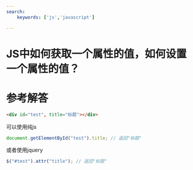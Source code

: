 ```yaml
---
search:
    keywords: ['js','javascript']

---
```




# JS中如何获取一个属性的值，如何设置一个属性的值？

# 参考解答

```html
<div id="test", title="标题"></div>
```
可以使用纯js
```js
document.getElementById("test").title; // 返回"标题"
```

或者使用jquery
```js
$("#test").attr("title"); // 返回"标题"
```
